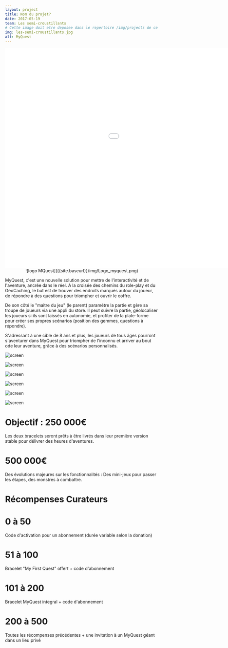 ```yaml
---
layout: project
title: Nom du projet?
date: 2017-05-19
team: Les semi-croustillants
# Cette image doit etre deposee dans le repertoire /img/projects de ce site.
img: les-semi-croustillants.jpg
alt: MyQuest
---
```


<iframe class="center-block" src="//rejethons.libcast.com/widget/semi_croustillants-mp4" class="libcast_player" width="1280" height="720" frameborder="0" scrolling="no" allowfullscreen></iframe>


<center>![logo MQuest]({{site.baseurl}}/img/Logo_myquest.png)</center>

MyQuest, c'est une nouvelle solution pour mettre de l'interactivité et de l'aventure, ancrée dans le réel. 
A la croisée des chemins du role-play et du GeoCaching, le but est de trouver des endroits marqués autour du joueur,  de répondre à des questions pour triompher et ouvrir le coffre.

De son côté le "maitre du jeu" (le parent) paramètre la partie et gère sa troupe de joueurs via une appli du store. Il peut suivre la partie, géolocaliser les joueurs si ils sont laissés en autonomie, et profiter de la plate-forme pour créer ses propres scénarios (position des gemmes, questions à répondre).

S'adressant à une cible de 8 ans et plus, les joueurs de tous âges pourront s'aventurer dans MyQuest pour triompher de l'inconnu et arriver au bout ode leur aventure, grâce à des scénarios personnalisés.

![screen]({{site.baseurl}}/img/SC_screen01.png)

![screen]({{site.baseurl}}/img/SC_screen2.png)

![screen]({{site.baseurl}}/img/SC_screen3.png)

![screen]({{site.baseurl}}/img/SC_screen4.png)

![screen]({{site.baseurl}}/img/SC_screen5.png)

![screen]({{site.baseurl}}/img/SC_screen6.png)



# Objectif : 250 000€
Les deux bracelets  seront prêts à être livrés dans leur première version stable pour délivrer des heures d'aventures.

# 500 000€
Des évolutions majeures sur les fonctionnalités : Des mini-jeux pour passer les étapes, des monstres à combattre.





# Récompenses Curateurs

# 0 à 50
Code d'activation pour un abonnement (durée variable selon la donation)

# 51 à 100
Bracelet "My First Quest" offert + code d'abonnement

# 101 à 200
Bracelet MyQuest integral + code d'abonnement

# 200 à 500
Toutes les récompenses précédentes + une invitation à un MyQuest géant dans un lieu privé
